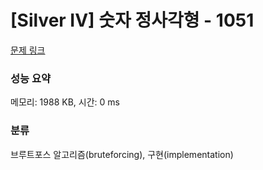 # [Silver IV] 숫자 정사각형 - 1051 

[문제 링크](https://www.acmicpc.net/problem/1051) 

### 성능 요약

메모리: 1988 KB, 시간: 0 ms

### 분류

브루트포스 알고리즘(bruteforcing), 구현(implementation)

